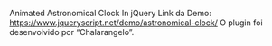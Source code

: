 Animated Astronomical Clock In jQuery
Link da Demo: https://www.jqueryscript.net/demo/astronomical-clock/
O plugin foi desenvolvido por “Chalarangelo”.

